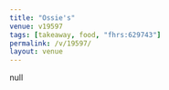 ```yaml
---
title: "Ossie's"
venue: v19597
tags: [takeaway, food, "fhrs:629743"]
permalink: /v/19597/
layout: venue
---
```

null